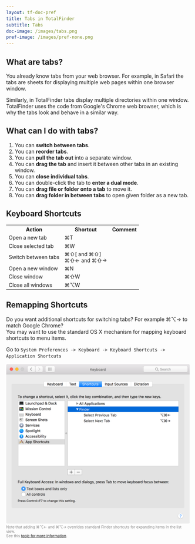 ```yaml
---
layout: tf-doc-pref
title: Tabs in TotalFinder
subtitle: Tabs
doc-image: /images/tabs.png
pref-image: /images/pref-none.png
---
```


## What are tabs?

You already know tabs from your web browser. For example, in Safari the tabs are sheets for displaying multiple web pages within one browser window.

Similarly, in TotalFinder tabs display multiple directories within one window. TotalFinder uses the code from Google's Chrome web browser, which is why the tabs look and behave in a similar way.

## What can I do with tabs?

1. You can **switch between tabs**.
2. You can **reorder tabs**.
3. You can **pull the tab out** into a separate window.
4. You can **drag the tab** and insert it between other tabs in an existing window.
5. You can **close individual tabs**.
6. You can double-click the tab to **enter a dual mode**.
7. You can **drag file or folder onto a tab** to move it.
8. You can **drag folder in between tabs** to open given folder as a new tab.

## Keyboard Shortcuts

<div class="keyboard-shortcuts">
  <table border="0" cellspacing="0" cellpadding="0">
    <tr><th>Action</th><th>Shortcut</th><th>Comment</th></tr>
    <tr><td>Open a new tab</td><td>⌘T</td><td></td></tr>
    <tr><td>Close selected tab</td><td>⌘W</td><td></td></tr>
    <tr><td>Switch between tabs</td><td>⌘⇧[ and  ⌘⇧]<br> ⌘⇧← and  ⌘⇧→</td><td></td></tr>
    <tr><td>Open a new window</td><td>⌘N</td><td></td></tr>
    <tr><td>Close window</td><td>⌘⇧W</td><td></td></tr>
    <tr><td>Close all windows</td><td>⌘⌥W</td><td></td></tr>
  </table>
</div>

## Remapping Shortcuts

Do you want additional shortcuts for switching tabs? For example ⌘⌥→ to match Google Chrome?<br>You may want to use the standard OS X mechanism for mapping keyboard shortcuts to menu items.

Go to `System Preferences -> Keyboard -> Keyboard Shortcuts -> Application Shortcuts`

<img src="/images/mapping-shortcuts.png" width="500">

<div style="color: #888; font-size:10px;">Note that adding ⌘⌥← and  ⌘⌥→ overrides standard Finder shortcuts for expanding items in the list view.<br>See this <a href="http://getsatisfaction.com/binaryage/topics/running_totalfinder_disables_cmd_opt_rightarrow_expand_all_effect">topic for more information</a>.</div>